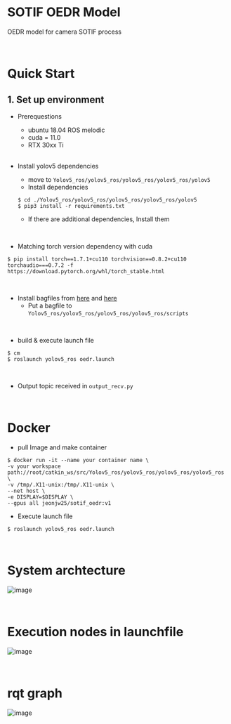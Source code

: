 # SOTIF OEDR Model

OEDR model for camera SOTIF process

<br>

# Quick Start
## 1. Set up environment
- Prerequestions
  - ubuntu 18.04 ROS melodic
  - cuda = 11.0
  - RTX 30xx Ti
  
  <br>

- Install yolov5 dependencies
  - move to `Yolov5_ros/yolov5_ros/yolov5_ros/yolov5_ros/yolov5`
  - Install dependencies
  ```
  $ cd ./Yolov5_ros/yolov5_ros/yolov5_ros/yolov5_ros/yolov5
  $ pip3 install -r requirements.txt
  ```
  - If there are additional dependencies, Install them

<br>

- Matching torch version dependency with cuda
```
$ pip install torch==1.7.1+cu110 torchvision==0.8.2+cu110 torchaudio===0.7.2 -f https://download.pytorch.org/whl/torch_stable.html
```

<br>

- Install bagfiles from [here](https://drive.google.com/file/d/1wmsllgCpF-djAhiN5Hgz4Bs-bqeZQPYe/view?usp=sharing) and [here](https://drive.google.com/file/d/1FzOU2kbddMhqZ1drE-abUewXbCTNIq7-/view?usp=sharing)
  - Put a bagfile to  `Yolov5_ros/yolov5_ros/yolov5_ros/yolov5_ros/scripts`


<br>

- build & execute launch file
```
$ cm
$ roslaunch yolov5_ros oedr.launch
```

<br>

- Output topic received in `output_recv.py`

<br>

# Docker 

- pull Image and make container 
```
$ docker run -it --name your container name \
-v your workspace path://root/catkin_ws/src/Yolov5_ros/yolov5_ros/yolov5_ros/yolov5_ros \
-v /tmp/.X11-unix:/tmp/.X11-unix \
--net host \
-e DISPLAY=$DISPLAY \
--gpus all jeonjw25/sotif_oedr:v1
```
- Execute launch file
```
$ roslaunch yolov5_ros oedr.launch
```
<br>

# System archtecture

![image](https://user-images.githubusercontent.com/54730375/227845567-554e5925-fc7f-42bd-b102-1ae30feaaf24.png)

<br>

# Execution nodes in launchfile

![image](https://user-images.githubusercontent.com/54730375/227845806-fe86010d-80f5-4983-a41e-fb8c5b3bb080.png)

<br>

# rqt graph

![image](https://user-images.githubusercontent.com/54730375/227845865-f706eba5-38db-4d5b-85b5-e0269e05ee61.png)